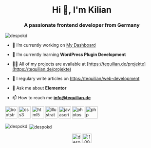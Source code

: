 <h1 align="center">Hi 👋, I'm Kilian</h1>
<h3 align="center">A passionate frontend developer from Germany</h3>

<p align="left"> <img src="https://komarev.com/ghpvc/?username=despokd" alt="despokd" /> </p>

- 🔭 I’m currently working on [My Dashboard](https://github.com/despokd/dashboard_kd)

- 🌱 I’m currently learning **WordPress Plugin Development**

- 👨‍💻 All of my projects are available at [https://tequilian.de/projekte](https://tequilian.de/projekte)

- 📝 I regulary write articles on [https://tequilian/web-development](https://tequilian/web-development)

- 💬 Ask me about **Elementor**

- 📫 How to reach me **info@tequilian.de**

<p align="left"><img src="https://devicons.github.io/devicon/devicon.git/icons/bootstrap/bootstrap-plain.svg" alt="bootstrap" width="40" height="40"/> <img src="https://devicons.github.io/devicon/devicon.git/icons/css3/css3-original-wordmark.svg" alt="css3" width="40" height="40"/> <img src="https://devicons.github.io/devicon/devicon.git/icons/html5/html5-original-wordmark.svg" alt="html5" width="40" height="40"/> <img src="https://www.vectorlogo.zone/logos/adobe_illustrator/adobe_illustrator-icon.svg" alt="illustrator" width="40" height="40"/> <img src="https://devicons.github.io/devicon/devicon.git/icons/javascript/javascript-original.svg" alt="javascript" width="40" height="40"/> <img src="https://devicons.github.io/devicon/devicon.git/icons/photoshop/photoshop-plain.svg" alt="photoshop" width="40" height="40"/> <img src="https://devicons.github.io/devicon/devicon.git/icons/php/php-original.svg" alt="php" width="40" height="40"/></p><p><img align="left" src="https://github-readme-stats.vercel.app/api/top-langs/?username=despokd&layout=compact&hide=html" alt="despokd" /></p>

<p>&nbsp;<img align="center" src="https://github-readme-stats.vercel.app/api?username=despokd&show_icons=true" alt="despokd" /></p>

<p align="center">
<a href="https://codepen.io/despokd" target="blank"><img align="center" src="https://cdn.jsdelivr.net/npm/simple-icons@3.0.1/icons/codepen.svg" alt="despokd" height="30" width="30" /></a>
<a href="https://stackoverflow.com/users/10036524" target="blank"><img align="center" src="https://cdn.jsdelivr.net/npm/simple-icons@3.0.1/icons/stackoverflow.svg" alt="10036524" height="30" width="30" /></a>
</p>

